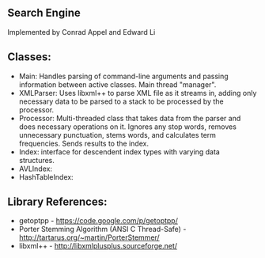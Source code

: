 Search Engine
-------------

Implemented by Conrad Appel and Edward Li

Classes:
--------

* Main: Handles parsing of command-line arguments and passing information between active classes. Main thread "manager".
* XMLParser: Uses libxml++ to parse XML file as it streams in, adding only necessary data to be parsed to a stack to be processed by the processor.
* Processor: Multi-threaded class that takes data from the parser and does necessary operations on it. Ignores any stop words, removes unnecessary punctuation, stems words, and calculates term frequencies. Sends results to the index.
* Index: interface for descendent index types with varying data structures.
* AVLIndex:
* HashTableIndex:

Library References:
-------------------

* getoptpp - https://code.google.com/p/getoptpp/
* Porter Stemming Algorithm (ANSI C Thread-Safe) - http://tartarus.org/~martin/PorterStemmer/
* libxml++ - http://libxmlplusplus.sourceforge.net/
